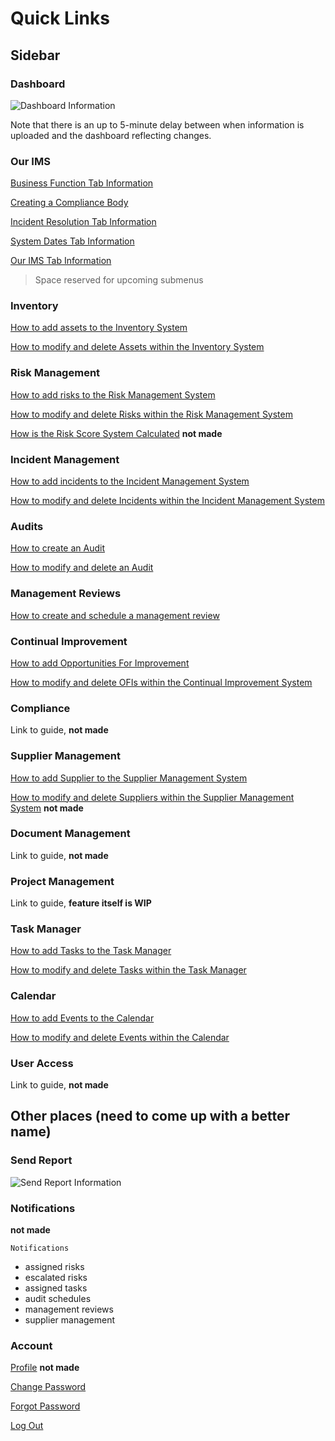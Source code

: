 # Quick Links

## Sidebar

### Dashboard

![Dashboard Information][Dashboard]

[Dashboard]: ./Dashboard/dashboard

Note that there is an up to 5-minute delay between when information is uploaded and the dashboard reflecting changes.

### Our IMS

[Business Function Tab Information][Our IMS - Business Function]

[Creating a Compliance Body][Our IMS - Compliance Body]

[Incident Resolution Tab Information][Our IMS - Incident Resolution]

[System Dates Tab Information][Our IMS - System Dates]

[Our IMS Tab Information][Our IMS - Our IMS]

[Our IMS - Business Function]: ./Our%20IMS/business_function
[Our IMS - Compliance Body]: ./Our%20IMS/create_compliance_body
[Our IMS - Incident Resolution]: ./Our%20IMS/incident_resolution
[Our IMS - System Dates]: ./Our%20IMS/system_dates
[Our IMS - Our IMS]: ./Our%20IMS/our_ims
> Space reserved for upcoming submenus

### Inventory

[How to add assets to the Inventory System][Inventory Management]

[How to modify and delete Assets within the Inventory System][Asset Actions]

[Inventory Management]: ./Inventory%20Management/adding_assets
[Asset Actions]: ./actions#inventory-management-assets

### Risk Management

[How to add risks to the Risk Management System][Risk Management]

[How to modify and delete Risks within the Risk Management System][Risk Actions]

[How is the Risk Score System Calculated][Risk Scoring] **not made**

[Risk Management]: ./Risk%20Management/adding_risks
[Risk Actions]: ./actions#risk-management-risks
[Risk Scoring]: ./Risk%20Management/risk_scoring

### Incident Management

[How to add incidents to the Incident Management System][Incident Management]

[How to modify and delete Incidents within the Incident Management System][Incident Action]

[Incident Management]: ./Incident%20Management/raising_incidents
[Incident Action]: ./actions#incident-management-incidents

### Audits

[How to create an Audit][Add Audit]

[How to modify and delete an Audit][Audit Action]

[Add Audit]: ./Audits/add_audit
[Audit Action]: ./actions#audits

### Management Reviews

[How to create and schedule a management review][Add Management Review]

[Add Management Review]: ./Management%20Reviews/add_review

### Continual Improvement

[How to add Opportunities For Improvement][OFI]

[How to modify and delete OFIs within the Continual Improvement System][OFI Action]

[OFI]: ./Continual%20Improvement/add_ofi
[OFI Action]: ./actions#continual-improvement-ofis

### Compliance

Link to guide, **not made**

### Supplier Management

[How to add Supplier to the Supplier Management System][Supplier]

[How to modify and delete Suppliers within the Supplier Management System][Supplier Action] **not made**

[Supplier]: ./Supplier%20Management/add_supplier
[Supplier Action]: ./actions#Suppliers "###Suppliers" 

### Document Management

Link to guide, **not made**

### Project Management

Link to guide, **feature itself is WIP**

### Task Manager

[How to add Tasks to the Task Manager][Task Manager]

[How to modify and delete Tasks within the Task Manager][Task Manager Actions]

[Task Manager]: ./Task%20Manager/add_task
[Task Manager Actions]: ./actions#task-manager-tasks

### Calendar

[How to add Events to the Calendar][Calendar]

[How to modify and delete Events within the Calendar][Calendar Actions]

[Calendar]: ./Calendar/add_calendar
[Calendar Actions]: ./actions#calendar-events

### User Access

Link to guide, **not made**

## Other places (need to come up with a better name)

### Send Report

![Send Report Information][Send Report]

[Send Report]: ./Dashboard/dashboard#dashboard-report

### Notifications

**not made**

`Notifications`
+ assigned risks
+ escalated risks
+ assigned tasks
+ audit schedules
+ management reviews
+ supplier management

### Account
 
[Profile][] **not made**

[Change Password][]

[Forgot Password][]

[Log Out][]

[Change Password]: ./new_user#changing-your-password "New User Change Password"
[Forgot Password]: ./new_user#forgot-password
[Log Out]: ./new_user#logging-out "New User Log Out"
[Profile]: ./new_user#profile